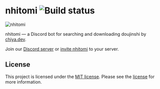 # nhitomi ![Build status](https://ci.appveyor.com/api/projects/status/vtdjarua2c9i0k5t?svg=true)

![nhitomi](https://github.com/chiyadev/nhitomi/raw/master/nhitomi.png)

nhitomi — a Discord bot for searching and downloading doujinshi by [chiya.dev](https://chiya.dev).

Join our [Discord server](https://discord.gg/JFNga7q) or [invite nhitomi](https://discordapp.com/oauth2/authorize?client_id=515386276543725568&scope=bot&permissions=347200) to your server.

## License

This project is licensed under the [MIT license](https://opensource.org/licenses/MIT). Please see the [license](LICENSE) for more information.

